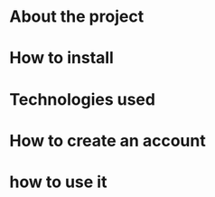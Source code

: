 # About the project

# How to install

# Technologies used

# How to create an account

# how to use it
